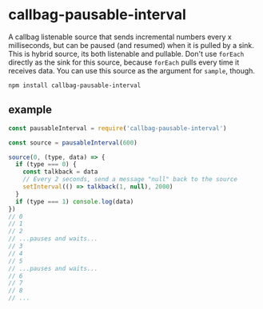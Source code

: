 # callbag-pausable-interval

A callbag listenable source that sends incremental numbers every x milliseconds, but can be paused (and resumed) when it is pulled by a sink. This is hybrid source, its both listenable and pullable. Don't use `forEach` directly as the sink for this source, because `forEach` pulls every time it receives data. You can use this source as the argument for `sample`, though.

`npm install callbag-pausable-interval`

## example

```js
const pausableInterval = require('callbag-pausable-interval')

const source = pausableInterval(600)

source(0, (type, data) => {
  if (type === 0) {
    const talkback = data
    // Every 2 seconds, send a message "null" back to the source
    setInterval(() => talkback(1, null), 2000)
  }
  if (type === 1) console.log(data)
})
// 0
// 1
// 2
// ...pauses and waits...
// 3
// 4
// 5
// ...pauses and waits...
// 6
// 7
// 8
// ...
```

